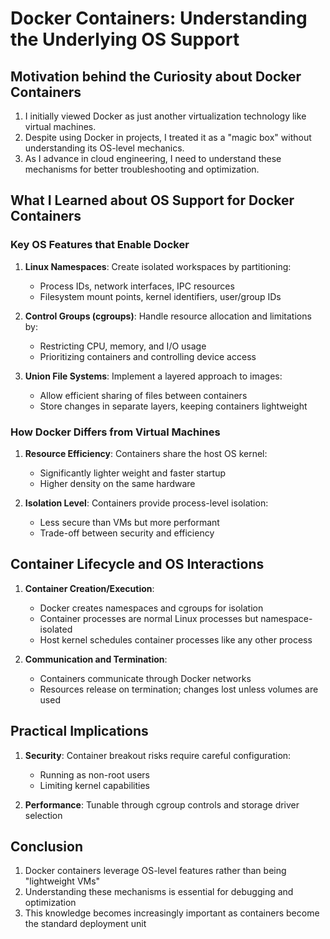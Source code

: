 # Docker Containers: Understanding the Underlying OS Support

## Motivation behind the Curiosity about Docker Containers
1. I initially viewed Docker as just another virtualization technology like virtual machines.
2. Despite using Docker in projects, I treated it as a "magic box" without understanding its OS-level mechanics.
3. As I advance in cloud engineering, I need to understand these mechanisms for better troubleshooting and optimization.

## What I Learned about OS Support for Docker Containers

### Key OS Features that Enable Docker

1. **Linux Namespaces**: Create isolated workspaces by partitioning:
   - Process IDs, network interfaces, IPC resources
   - Filesystem mount points, kernel identifiers, user/group IDs

2. **Control Groups (cgroups)**: Handle resource allocation and limitations by:
   - Restricting CPU, memory, and I/O usage
   - Prioritizing containers and controlling device access

3. **Union File Systems**: Implement a layered approach to images:
   - Allow efficient sharing of files between containers
   - Store changes in separate layers, keeping containers lightweight

### How Docker Differs from Virtual Machines

1. **Resource Efficiency**: Containers share the host OS kernel:
   - Significantly lighter weight and faster startup
   - Higher density on the same hardware

2. **Isolation Level**: Containers provide process-level isolation:
   - Less secure than VMs but more performant
   - Trade-off between security and efficiency

## Container Lifecycle and OS Interactions

1. **Container Creation/Execution**:
   - Docker creates namespaces and cgroups for isolation
   - Container processes are normal Linux processes but namespace-isolated
   - Host kernel schedules container processes like any other process

2. **Communication and Termination**:
   - Containers communicate through Docker networks
   - Resources release on termination; changes lost unless volumes are used

## Practical Implications

1. **Security**: Container breakout risks require careful configuration:
   - Running as non-root users
   - Limiting kernel capabilities

2. **Performance**: Tunable through cgroup controls and storage driver selection

## Conclusion

1. Docker containers leverage OS-level features rather than being "lightweight VMs"
2. Understanding these mechanisms is essential for debugging and optimization
3. This knowledge becomes increasingly important as containers become the standard deployment unit